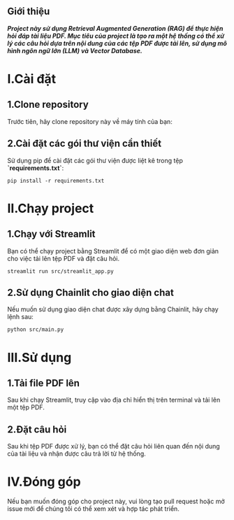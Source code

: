 ## Giới thiệu

**_Project này sử dụng Retrieval Augmented Generation (RAG) để thực hiện hỏi đáp tài liệu PDF. Mục tiêu của project là tạo ra một hệ thống có thể xử lý các câu hỏi dựa trên nội dung của các tệp PDF được tải lên, sử dụng mô hình ngôn ngữ lớn (LLM) và Vector Database._**

# I.Cài đặt

## 1.Clone repository

Trước tiên, hãy clone repository này về máy tính của bạn:

## 2.Cài đặt các gói thư viện cần thiết

Sử dụng pip để cài đặt các gói thư viện được liệt kê trong tệp **\`requirements.txt\`**:

`pip install -r requirements.txt`

# II.Chạy project

## 1.Chạy với Streamlit

Bạn có thể chạy project bằng Streamlit để có một giao diện web đơn giản cho việc tải lên tệp PDF và đặt câu hỏi.

`streamlit run src/streamlit_app.py`

## 2.Sử dụng Chainlit cho giao diện chat

Nếu muốn sử dụng giao diện chat được xây dựng bằng Chainlit, hãy chạy lệnh sau:

`python src/main.py`

# III.Sử dụng

## 1.Tải file PDF lên

Sau khi chạy Streamlit, truy cập vào địa chỉ hiển thị trên terminal và tải lên một tệp PDF.

## 2.Đặt câu hỏi

Sau khi tệp PDF được xử lý, bạn có thể đặt câu hỏi liên quan đến nội dung của tài liệu và nhận được câu trả lời từ hệ thống.

# IV.Đóng góp

Nếu bạn muốn đóng góp cho project này, vui lòng tạo pull request hoặc mở issue mới để chúng tôi có thể xem xét và hợp tác phát triển.


